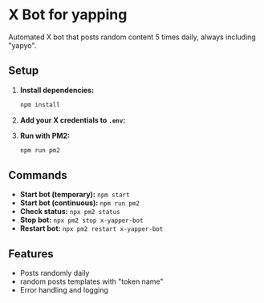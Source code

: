 # X Bot for yapping

Automated X bot that posts random content 5 times daily, always including "yapyo".

## Setup

1. **Install dependencies:**
   ```bash
   npm install
   ```

2. **Add your X credentials to `.env`:**
  

3. **Run with PM2:**
   ```bash
   npm run pm2
   ```

## Commands

- **Start bot (temporary):** `npm start`
- **Start bot (continuous):** `npm run pm2`
- **Check status:** `npx pm2 status`
- **Stop bot:** `npx pm2 stop x-yapper-bot`
- **Restart bot:** `npx pm2 restart x-yapper-bot`

## Features

- Posts randomly daily
- random posts templates with "token name"
- Error handling and logging